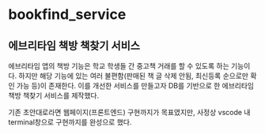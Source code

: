 # bookfind_service

## 에브리타임 책방 책찾기 서비스
에브리타임 앱의 책방 기능은 학교 학생들 간 중고책 거래를 할 수 있도록 하는 기능이다.
하지만 해당 기능에 있는 여러 불편함(판매된 책 글 삭제 안됨, 최신등록 순으로만 확인 가능 등)이 존재한다.
이를 개선한 서비스를 만들고자 DB를 기반으로 한 에브리타임 책방 책찾기 서비스를 제작했다.

기존 초안대로라면 웹페이지(프론트엔드) 구현까지가 목표였지만, 사정상 vscode 내 terminal창으로 구현까지를 완성으로 했다.
